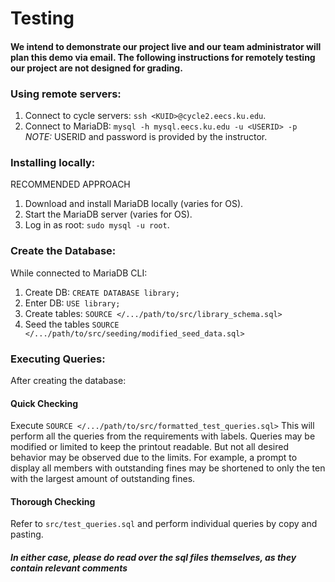 # Testing
#### We intend to demonstrate our project live and our team administrator will plan this demo via email. The following instructions for remotely testing our project are not designed for grading.

### Using remote servers:
1. Connect to cycle servers: `ssh <KUID>@cycle2.eecs.ku.edu`.
2. Connect to MariaDB: `mysql -h mysql.eecs.ku.edu -u <USERID> -p` \
   *NOTE:* USERID and password is provided by the instructor.

### Installing locally:
RECOMMENDED APPROACH
1. Download and install MariaDB locally (varies for OS).
2. Start the MariaDB server (varies for OS).
3. Log in as root: `sudo mysql -u root`.

### Create the Database:
While connected to MariaDB CLI:
1. Create DB: `CREATE DATABASE library;`
2. Enter DB: `USE library;`
3. Create tables: `SOURCE </.../path/to/src/library_schema.sql>`
4. Seed the tables `SOURCE </.../path/to/src/seeding/modified_seed_data.sql>`

### Executing Queries:
After creating the database:

#### Quick Checking
Execute `SOURCE </.../path/to/src/formatted_test_queries.sql>`
This will perform all the queries from the requirements with labels. Queries may be modified or limited to keep the printout readable. But not all desired behavior may be observed due to the limits. For example, a prompt to display all members with outstanding fines may be shortened to only the ten with the largest amount of outstanding fines.

#### Thorough Checking
Refer to `src/test_queries.sql` and perform individual queries by copy and pasting.

##### In either case, please do read over the sql files themselves, as they contain relevant comments